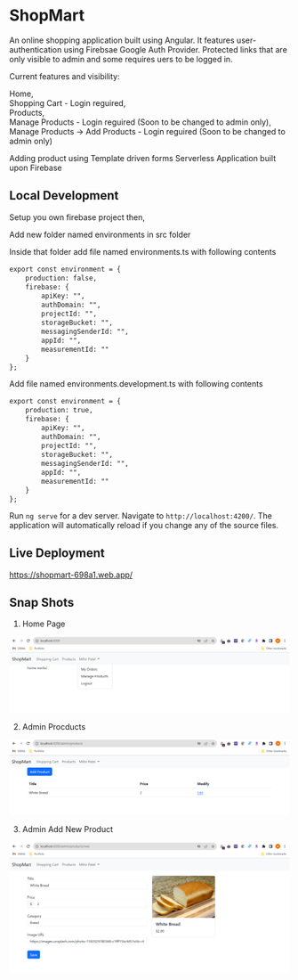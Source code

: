 # ShopMart
<p>
An online shopping application built using Angular. It features user-authentication using Firebsae Google Auth Provider. Protected links that are only visible to admin and some requires uers to be logged in.

Current features and visibility:

Home,<br>
Shopping Cart - Login reguired,<br>
Products,<br>
Manage Products - Login reguired (Soon to be changed to admin only),<br>
Manage Products -> Add Products - Login reguired (Soon to be changed to admin only)

Adding product using Template driven forms
Serverless Application built upon Firebase
</p>

## Local Development

Setup you own firebase project then,

Add new folder named environments in src folder

Inside that folder add file named environments.ts with following contents

```
export const environment = {
    production: false,
    firebase: {
        apiKey: "",
        authDomain: "",
        projectId: "",
        storageBucket: "",
        messagingSenderId: "",
        appId: "",
        measurementId: ""
    }
};
```

Add file named environments.development.ts with following contents

```
export const environment = {
    production: true,
    firebase: {
        apiKey: "",
        authDomain: "",
        projectId: "",
        storageBucket: "",
        messagingSenderId: "",
        appId: "",
        measurementId: ""
    }
};
```

Run `ng serve` for a dev server. Navigate to `http://localhost:4200/`. The application will automatically reload if you change any of the source files.

## Live Deployment

https://shopmart-698a1.web.app/

## Snap Shots

1. Home Page 

![Home](gitSnaps/Home.png "Home Page")

2. Admin Procducts 

![Admin Products](gitSnaps/AdminManageProducts.png "Admin Procducts Page")

3. Admin Add New Product 

![Admin Add New Product ](gitSnaps/AdminAddProduct.png "Admin Add New Product ")